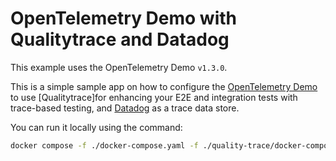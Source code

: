 # OpenTelemetry Demo with Qualitytrace and Datadog

> <!--[Read the detailed recipe for setting up Datadog with Tractest in our documentation.](https://docs.tracetest.io/examples-tutorials/recipes/running-tracetest-with-datadog)-->

This example uses the OpenTelemetry Demo `v1.3.0`.

This is a simple sample app on how to configure the [OpenTelemetry Demo](https://github.com/open-telemetry/opentelemetry-demo) to use [Qualitytrace]<!--(https://tracetest.io/) -->for enhancing your E2E and integration tests with trace-based testing, and [Datadog](https://www.datadoghq.com/) as a trace data store.

<!--Feel free to check out the [docs](https://docs.tracetest.io/), and join our [Discord Community](https://discord.gg/8MtcMrQNbX) for more info!-->

You can run it locally using the command:

```sh
docker compose -f ./docker-compose.yaml -f ./quality-trace/docker-compose.yaml up
```
